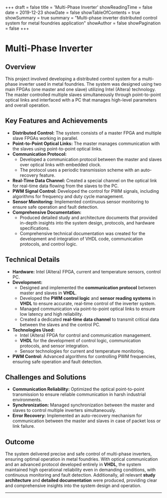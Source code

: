 +++
draft = false
title = 'Multi-Phase Inverter'
showReadingTime = false
date =  2019-12-23
showDate = false
showTableOfContents = true
showSummary = true
summary = "Multi-phase inverter distributed control system for metal foundries application"
showAuthor = false
showPagination =  false
+++

# Multi-Phase Inverter

## Overview
This project involved developing a distributed control system for a multi-phase inverter used in metal foundries. The system was designed using two main FPGAs (one master and one slave) utilizing Intel (Altera) technology. The master controlled multiple slaves simultaneously through point-to-point optical links and interfaced with a PC that manages high-level parameters and overall operation.

## Key Features and Achievements
- **Distributed Control:** The system consists of a master FPGA and multiple slave FPGAs working in parallel.
- **Point-to-Point Optical Links:** The master manages communication with the slaves using point-to-point optical links.
- **Communication Protocol:**
  - Developed a communication protocol between the master and slaves over optical links with embedded clock.
  - The protocol uses a periodic transmission scheme with an auto-recovery feature.
- **Real-Time Data Channel:** Created a special channel on the optical link for real-time data flowing from the slaves to the PC.
- **PWM Signal Control:** Developed the control for PWM signals, including algorithms for frequency and duty cycle management.
- **Sensor Monitoring:** Implemented continuous sensor monitoring to ensure safe operation and fault detection.
- **Comprehensive Documentation:**
  - Produced detailed study and architecture documents that provided in-depth insights into the system design, protocols, and hardware specifications.
  - Comprehensive technical documentation was created for the development and integration of VHDL code, communication protocols, and control logic.

## Technical Details
- **Hardware:** Intel (Altera) FPGA, current and temperature sensors, control PC.
- **Development:**
  - Designed and implemented the **communication protocol** between master and slaves in **VHDL**.
  - Developed the **PWM control logic** and **sensor reading systems** in **VHDL** to ensure accurate, real-time control of the inverter system.
  - Managed communication via point-to-point optical links to ensure low latency and high reliability.
  - Created a dedicated **real-time data channel** to transmit critical data between the slaves and the control PC.
- **Technologies Used:**
  - Intel (Altera) FPGA for control and communication management.
  - **VHDL** for the development of control logic, communication protocols, and sensor integration.
  - Sensor technologies for current and temperature monitoring.
- **PWM Control:** Advanced algorithms for controlling PWM frequencies, ensuring safe operation and fault detection.

## Challenges and Solutions
- **Communication Reliability:** Optimized the optical point-to-point transmission to ensure reliable communication in harsh industrial environments.
- **Synchronization:** Managed synchronization between the master and slaves to control multiple inverters simultaneously.
- **Error Recovery:** Implemented an auto-recovery mechanism for communication between the master and slaves in case of packet loss or link failure.

## Outcome
The system delivered precise and safe control of multi-phase inverters, ensuring optimal operation in metal foundries. With optical communication and an advanced protocol developed entirely in **VHDL**, the system maintained high operational reliability even in demanding conditions, with continuous monitoring and fault detection.
Additionally, all relevant **study architecture** and **detailed documentation** were produced, providing clear and comprehensive insights into the system design and operation.

---

